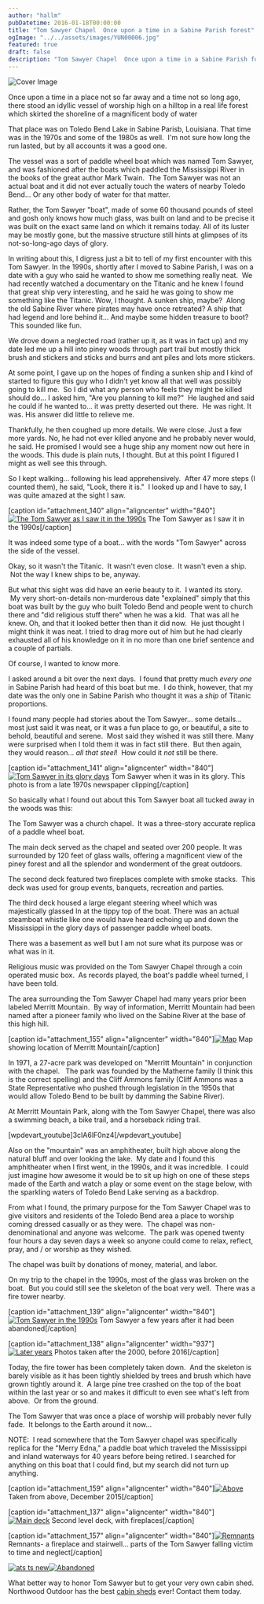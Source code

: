 ```yaml
---
author: "hallm"
pubDatetime: 2016-01-18T00:00:00
title: "Tom Sawyer Chapel  Once upon a time in a Sabine Parish forest"
ogImage: "../../assets/images/YUN00006.jpg"
featured: true
draft: false
description: "Tom Sawyer Chapel  Once upon a time in a Sabine Parish forest"
---
```


![Cover Image](@assets/images/YUN00006.jpg)

Once upon a time in a place not so far away and a time not so long ago, there stood an idyllic vessel of worship high on a hilltop in a real life forest which skirted the shoreline of a magnificent body of water

<!--more-->

That place was on Toledo Bend Lake in Sabine Parisb, Louisiana. That time was in the 1970s and some of the 1980s as well.  I'm not sure how long the run lasted, but by all accounts it was a good one.

The vessel was a sort of paddle wheel boat which was named Tom Sawyer, and was fashioned after the boats which paddled the Mississippi River in the books of the great author Mark Twain.  The Tom Sawyer was not an actual boat and it did not ever actually touch the waters of nearby Toledo Bend... Or any other body of water for that matter.

Rather, the Tom Sawyer "boat", made of some 60 thousand pounds of steel and gosh only knows how much glass, was built on land and to be precise it was built on the exact same land on which it remains today. All of its luster may be mostly gone, but the massive structure still hints at glimpses of its not-so-long-ago days of glory.

In writing about this, I digress just a bit to tell of my first encounter with this Tom Sawyer. In the 1990s, shortly after I moved to Sabine Parish, I was on a date with a guy who said he wanted to show me something really neat.  We had recently watched a documentary on the Titanic and he knew I found that great ship very interesting, and he said he was going to show me something like the Titanic. Wow, I thought. A sunken ship, maybe?  Along the old Sabine River where pirates may have once retreated? A ship that had legend and lore behind it... And maybe some hidden treasure to boot?  This sounded like fun.

We drove down a neglected road (rather up it, as it was in fact up) and my date led me up a hill into piney woods through part trail but mostly thick brush and stickers and sticks and burrs and ant piles and lots more stickers.

At some point, I gave up on the hopes of finding a sunken ship and I kind of started to figure this guy who I didn't yet know all that well was possibly going to kill me.  So I did what any person who feels they might be killed should do... I asked him, "Are you planning to kill me?"  He laughed and said he could if he wanted to... it was pretty deserted out there.  He was right. It was. His answer did little to relieve me.

Thankfully, he then coughed up more details. We were close. Just a few more yards. No, he had not ever killed anyone and he probably never would, he said. He promised I would see a huge ship any moment now out here in the woods. This dude is plain nuts, I thought. But at this point I figured I might as well see this through.

So I kept walking... following his lead apprehensively.  After 47 more steps (I counted them), he said, "Look, there it is."  I looked up and I have to say, I was quite amazed at the sight I saw.

\[caption id="attachment\_140" align="aligncenter" width="840"\][![The Tom Sawyer as I saw it in the 1990s](images/ats-ts-old2-1024x707.jpg)](https://allthingssabine.com/wp-content/uploads/2016/01/ats-ts-old2.jpg) The Tom Sawyer as I saw it in the 1990s\[/caption\]

It was indeed some type of a boat... with the words "Tom Sawyer" across the side of the vessel.

Okay, so it wasn't the Titanic.  It wasn't even close.  It wasn't even a ship.  Not the way I knew ships to be, anyway.

But what this sight was did have an eerie beauty to it.  I wanted its story.  My very short-on-details non-murderous date "explained" simply that this boat was built by the guy who built Toledo Bend and people went to church there and "did religious stuff there" when he was a kid.  That was all he knew. Oh, and that it looked better then than it did now.  He just thought I might think it was neat. I tried to drag more out of him but he had clearly exhausted all of his knowledge on it in no more than one brief sentence and a couple of partials.

Of course, I wanted to know more.

I asked around a bit over the next days.  I found that pretty much _every one_ in Sabine Parish had heard of this boat but me.  I do think, however, that my date was the only one in Sabine Parish who thought it was a _ship_ of Titanic proportions.

I found many people had stories about the Tom Sawyer... some details... most just said it was neat, or it was a fun place to go, or beautiful, a site to behold, beautiful and serene.  Most said they wished it was still there. Many were surprised when I told them it was in fact still there.  But then again, they would reason... _all that steel_!  How could it _not_ still be there.

\[caption id="attachment\_141" align="aligncenter" width="840"\][![Tom Sawyer in its glory days](images/ats-ts1-1024x991.jpg)](https://allthingssabine.com/wp-content/uploads/2016/01/ats-ts1.jpg) Tom Sawyer when it was in its glory. This photo is from a late 1970s newspaper clipping\[/caption\]

So basically what I found out about this Tom Sawyer boat all tucked away in the woods was this:

The Tom Sawyer was a church chapel.  It was a three-story accurate replica of a paddle wheel boat.

The main deck served as the chapel and seated over 200 people. It was surrounded by 120 feet of glass walls, offering a magnificent view of the piney forest and all the splendor and wonderment of the great outdoors.

The second deck featured two fireplaces complete with smoke stacks.  This deck was used for group events, banquets, recreation and parties.

The third deck housed a large elegant steering wheel which was majestically glassed In at the tippy top of the boat. There was an actual steamboat whistle like one would have heard echoing up and down the Mississippi in the glory days of passenger paddle wheel boats.

There was a basement as well but I am not sure what its purpose was or what was in it.

Religious music was provided on the Tom Sawyer Chapel through a coin operated music box.  As records played, the boat's paddle wheel turned, I have been told.

The area surrounding the Tom Sawyer Chapel had many years prior been labeled Merritt Mountain.  By way of information, Merritt Mountain had been named after a pioneer family who lived on the Sabine River at the base of this high hill.

\[caption id="attachment\_155" align="aligncenter" width="840"\][![Map](images/ats-ts-map-1024x722.jpg)](https://allthingssabine.com/wp-content/uploads/2016/01/ats-ts-map.jpg) Map showing location of Merritt Mountain\[/caption\]

In 1971, a 27-acre park was developed on "Merritt Mountain" in conjunction with the chapel.   The park was founded by the Matherne family (I think this is the correct spelling) and the Cliff Ammons family (Cliff Ammons was a State Representative who pushed through legislation in the 1950s that would allow Toledo Bend to be built by damming the Sabine River).

At Merritt Mountain Park, along with the Tom Sawyer Chapel, there was also a swimming beach, a bike trail, and a horseback riding trail.

\[wpdevart\_youtube\]3cIA6lF0nz4\[/wpdevart\_youtube\]

Also on the "mountain" was an amphitheater, built high above along the natural bluff and over looking the lake.  My date and I found this amphitheater when I first went, in the 1990s, and it was incredible.  I could just imagine how awesome it would be to sit up high on one of these steps made of the Earth and watch a play or some event on the stage below, with the sparkling waters of Toledo Bend Lake serving as a backdrop.

From what I found, the primary purpose for the Tom Sawyer Chapel was to give visitors and residents of the Toledo Bend area a place to worship coming dressed casually or as they were.  The chapel was non-denominational and anyone was welcome.  The park was opened twenty four hours a day seven days a week so anyone could come to relax, reflect, pray, and / or worship as they wished.

The chapel was built by donations of money, material, and labor.

On my trip to the chapel in the 1990s, most of the glass was broken on the boat.  But you could still see the skeleton of the boat very well.  There was a fire tower nearby.

\[caption id="attachment\_139" align="aligncenter" width="840"\][![Tom Sawyer in the 1990s](images/ats-ts-old-1024x638.jpg)](https://allthingssabine.com/wp-content/uploads/2016/01/ats-ts-old.jpg) Tom Sawyer a few years after it had been abandoned\[/caption\]

\[caption id="attachment\_138" align="aligncenter" width="937"\][![Later years](images/ats-ts-newold.jpg)](https://allthingssabine.com/wp-content/uploads/2016/01/ats-ts-newold.jpg) Photos taken after the 2000, before 2016\[/caption\]

Today, the fire tower has been completely taken down.  And the skeleton is barely visible as it has been tightly shielded by trees and brush which have grown tightly around it.  A large pine tree crashed on the top of the boat within the last year or so and makes it difficult to even see what's left from above.  Or from the ground.

The Tom Sawyer that was once a place of worship will probably never fully fade.  It belongs to the Earth around it now...

NOTE:  I read somewhere that the Tom Sawyer chapel was specifically replica for the "Merry Edna," a paddle boat which traveled the Mississippi and inland waterways for 40 years before being retired. I searched for anything on this boat that I could find, but my search did not turn up anything.

\[caption id="attachment\_159" align="aligncenter" width="840"\][![Above](images/ats-ts-aerial-1024x768.jpg)](https://allthingssabine.com/wp-content/uploads/2016/01/ats-ts-aerial.jpg) Taken from above, December 2015\[/caption\]

\[caption id="attachment\_137" align="aligncenter" width="840"\][![Main deck](images/ats-ts-new8-1024x768.jpg)](https://allthingssabine.com/wp-content/uploads/2016/01/ats-ts-new8.jpg) Second level deck, with fireplaces\[/caption\]

\[caption id="attachment\_157" align="aligncenter" width="840"\][![Remnants](images/ats-ts-remnants-1024x594.jpg)](https://allthingssabine.com/wp-content/uploads/2016/01/ats-ts-remnants.jpg) Remnants- a fireplace and stairwell... parts of the Tom Sawyer falling victim to time and neglect\[/caption\]

[![ats ts new](images/ats-ts-new-1024x768.jpg)](https://allthingssabine.com/wp-content/uploads/2016/01/ats-ts-new.jpg)[![Abandoned ](images/ats-ts-new2-1024x768.jpg)](https://allthingssabine.com/wp-content/uploads/2016/01/ats-ts-new2.jpg)

What better way to honor Tom Sawyer but to get your very own cabin shed. Northwood Outdoor has the best [cabin sheds](https://www.northwoodoutdoor.com/cabins) ever! Contact them today.
